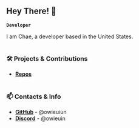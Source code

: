 ## Hey There! 👋

**`Developer`**

I am Chae, a developer based in the United States.

#

### 🛠 Projects & Contributions
- **[Repos](https://github.com/owieuin?tab=repositories)**

#

### 📫 Contacts & Info
- **[GitHub](https://github.com/owieuin)** - @owieuiun
- **[Discord](https://discord.com/)** - @owieuin

#
<!--
**owieuin/owieuin** is a ✨ _special_ ✨ repository because its `README.md` (this file) appears on your GitHub profile.

Here are some ideas to get you started:

- 🔭 I’m currently working on ...
- 🌱 I’m currently learning ...
- 👯 I’m looking to collaborate on ...
- 🤔 I’m looking for help with ...
- 💬 Ask me about ...
- 📫 How to reach me: ...
- 😄 Pronouns: ...
- ⚡ Fun fact: ...
-->
